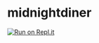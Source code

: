 # midnightdiner

[![Run on Repl.it](https://replit.com/badge/github/asyzhou/midnightdiner)](https://replit.com/new/github/asyzhou/midnightdiner)
